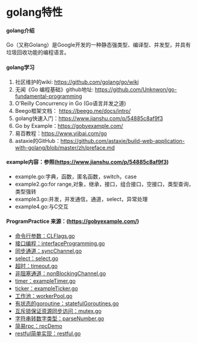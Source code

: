 # golang特性

#### golang介绍
Go（又称Golang）是Google开发的一种静态强类型、编译型、并发型，并具有垃圾回收功能的编程语言。

#### golang学习
1. 社区维护的wiki: https://github.com/golang/go/wiki
2. 无闻《Go 编程基础》github地址: https://github.com/Unknwon/go-fundamental-programming
3. O'Reilly Concurrency in Go (Go语言并发之道)
4. Beego框架文档： https://beego.me/docs/intro/
5. golang快速入门：https://www.jianshu.com/p/54885c8af9f3
6. Go by Example：https://gobyexample.com/
7. 易百教程：https://www.yiibai.com/go
8. astaxie的GitHub：https://github.com/astaxie/build-web-application-with-golang/blob/master/zh/preface.md

#### example内容：参照(https://www.jianshu.com/p/54885c8af9f3)
* example.go:字典，函数，匿名函数，switch，case
* example2.go:for range,对象，继承，接口，组合接口，空接口，类型查询，类型强转
* example3.go:并发，并发通信，通道，select，异常处理
* example4.go:与C交互

#### ProgramPractice 来源：(https://gobyexample.com/)
* [命令行参数：CLFlags.go](https://gitee.com/t102011/code_basket/tree/master/golang特性以及学习/practice/CLFlags.go)
* [接口编程：interfaceProgramming.go](https://gitee.com/t102011/code_basket/tree/master/golang特性以及学习/practice/interfaceProgramming.go)
* [同步通道：syncChannel.go](https://gitee.com/t102011/code_basket/tree/master/golang特性以及学习/practice/syncChannel.go)
* [select：select.go](https://gitee.com/t102011/code_basket/tree/master/golang特性以及学习/practice/select.go)
* [超时：timeout.go](https://gitee.com/t102011/code_basket/tree/master/golang特性以及学习/practice/timeout.go)
* [非阻塞通道：nonBlockingChannel.go](https://gitee.com/t102011/code_basket/tree/master/golang特性以及学习/practice/nonBlockingChannel.go)
* [timer：exampleTimer.go](https://gitee.com/t102011/code_basket/tree/master/golang特性以及学习/practice/exampleTimer.go)
* [ticker：exampleTicker.go](https://gitee.com/t102011/code_basket/tree/master/golang特性以及学习/practice/exampleTicker.go)
* [工作池：workerPool.go](https://gitee.com/t102011/code_basket/tree/master/golang特性以及学习/practice/workerPool.go)
* [有状态的goroutine：statefulGoroutines.go](https://gitee.com/t102011/code_basket/tree/master/golang特性以及学习/practice/statefulGoroutines.go)
* [互斥锁保证资源同步访问：mutex.go](https://gitee.com/t102011/code_basket/tree/master/golang特性以及学习/practice/mutex.go)
* [字符串转数字类型：parseNumber.go](https://gitee.com/t102011/code_basket/tree/master/golang特性以及学习/practice/parseNumber.go)
* [简易rpc：rpcDemo](https://gitee.com/t102011/code_basket/tree/master/golang特性以及学习/practice/rpcDemo/)
* [restful简单实现：restful.go](https://gitee.com/t102011/code_basket/tree/master/golang特性以及学习/practice/restful.go)